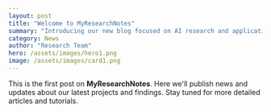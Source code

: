 ```yaml
---
layout: post
title: "Welcome to MyResearchNotes"
summary: "Introducing our new blog focused on AI research and applications."
category: News
author: "Research Team"
hero: /assets/images/hero1.png
image: /assets/images/card1.png
---
```


This is the first post on **MyResearchNotes**. Here we'll publish news and updates about our latest projects and findings. Stay tuned for more detailed articles and tutorials.
